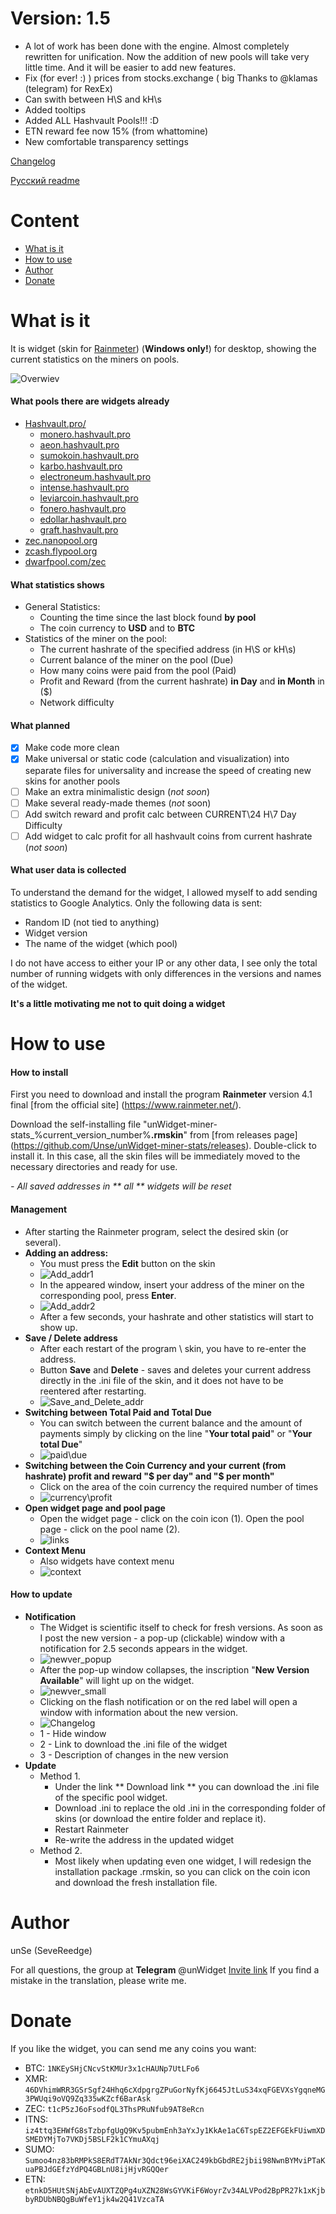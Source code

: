 # Version: 1.5
- A lot of work has been done with the engine. Almost completely rewritten for unification. Now the addition of new pools will take very little time. And it will be easier to add new features.
- Fix (for ever! :) ) prices from stocks.exchange ( big Thanks to @klamas (telegram) for RexEx)
- Can swith between H\S and kH\s
- Added tooltips
- Added ALL Hashvault Pools!!! :D
- ETN reward fee now 15% (from whattomine)
- New comfortable transparency settings

[Changelog](https://github.com/Unse/unWidget-miner-stats/blob/master/Changelog.md)

[Русский readme](https://github.com/Unse/unWidget-miner-stats/blob/master/README_RUS.md)
# Content
- [What is it](#what-is-it)
- [How to use](#how-to-use)
- [Author](#author)
- [Donate](#donate)
# What is it
It is widget (skin for [Rainmeter](https://www.rainmeter.net/)) (**Windows only!**) for desktop, showing the current statistics on the miners on pools.

![Overwiev](https://raw.githubusercontent.com/Unse/unWidget-miner-stats/master/ScreenShots/Overwiev.png)

#### What pools there are widgets already

* [Hashvault.pro/](https://www.hashvault.pro/)
  - [monero.hashvault.pro](https://monero.hashvault.pro)
  - [aeon.hashvault.pro](https://aeon.hashvault.pro)
  - [sumokoin.hashvault.pro](https://sumokoin.hashvault.pro)
  - [karbo.hashvault.pro](https://karbo.hashvault.pro)
  - [electroneum.hashvault.pro](https://electroneum.hashvault.pro)
  - [intense.hashvault.pro](https://intense.hashvault.pro)
  - [leviarcoin.hashvault.pro](https://leviarcoin.hashvault.pro)
  - [fonero.hashvault.pro](https://fonero.hashvault.pro)
  - [edollar.hashvault.pro](https://edollar.hashvault.pro)
  - [graft.hashvault.pro](https://graft.hashvault.pro)
* [zec.nanopool.org](https://zec.nanopool.org/)
* [zcash.flypool.org](https://zcash.flypool.org/)
* [dwarfpool.com/zec](http://dwarfpool.com/zec/)

#### What statistics shows

- General Statistics:
   - Counting the time since the last block found **by pool**
   - The coin currency to **USD** and to **BTC**
- Statistics of the miner on the pool:
   - The current hashrate of the specified address (in H\S or kH\s)
   - Current balance of the miner on the pool (Due)
   - How many coins were paid from the pool (Paid)
   - Profit and Reward (from the current hashrate) **in Day** and **in Month** in ($)
   - Network difficulty

#### What planned

- [x] Make code more clean
- [x] Make universal or static code (calculation and visualization) into separate files for universality and increase the speed of creating new skins for another pools
- [ ] Make an extra minimalistic design (_not soon_)
- [ ] Make several ready-made themes (_not_ soon)
- [ ] Add switch reward and profit calc between CURRENT\24 H\7 Day   Difficulty
- [ ] Add widget to calc profit for all hashvault coins from current hashrate (_not soon_)
 
#### What user data is collected

To understand the demand for the widget, I allowed myself to add sending statistics to Google Analytics.
Only the following data is sent:
- Random ID (not tied to anything)
- Widget version
- The name of the widget (which pool)

I do not have access to either your IP or any other data, I see only the total number of running widgets with only differences in the versions and names of the widget.

**It's a little motivating me not to quit doing a widget**

# How to use

#### How to install
First you need to download and install the program **Rainmeter** version 4.1 final [from the official site] (https://www.rainmeter.net/).

Download the self-installing file "unWidget-miner-stats_%current_version_number%**.rmskin**" from [from releases page] (https://github.com/Unse/unWidget-miner-stats/releases). Double-click to install it. In this case, all the skin files will be immediately moved to the necessary directories and ready for use.

_\- All saved addresses in ** all ** widgets will be reset_

#### Management
- After starting the Rainmeter program, select the desired skin (or several).
- **Adding an address:**
  - You must press the **Edit** button on the skin
  - ![Add_addr1](https://raw.githubusercontent.com/Unse/unWidget-miner-stats/master/ScreenShots/add_addr1.png)
  - In the appeared window, insert your address of the miner on the corresponding pool, press **Enter**.
  - ![Add_addr2](https://raw.githubusercontent.com/Unse/unWidget-miner-stats/master/ScreenShots/add_addr2.png)
  - After a few seconds, your hashrate and other statistics will start to show up.
- **Save / Delete address**
  - After each restart of the program \ skin, you have to re-enter the address.
  - Button **Save** and **Delete** - saves and deletes your current address directly in the .ini file of the skin, and it does not have to be reentered after restarting.
  - ![Save_and_Delete_addr](https://raw.githubusercontent.com/Unse/unWidget-miner-stats/master/ScreenShots/save_del_addr.png)
- **Switching between Total Paid and Total Due**
  - You can switch between the current balance and the amount of payments simply by clicking on the line "**Your total paid**" or "**Your total Due**"
  - ![paid\due](https://raw.githubusercontent.com/Unse/unWidget-miner-stats/master/ScreenShots/paid_due.png)
- **Switching between the Coin Currency and your current (from hashrate) profit and reward "$ per day" and "$ per month"**
  - Click on the area of the coin currency the required number of times
  - ![currency\profit](https://raw.githubusercontent.com/Unse/unWidget-miner-stats/master/ScreenShots/currency_profit.png)
- **Open widget page and pool page**
  - Open the widget page - click on the coin icon (1). Open the pool page - click on the pool name (2).
  - ![links](https://raw.githubusercontent.com/Unse/unWidget-miner-stats/master/ScreenShots/links.png)
- **Context Menu**
  - Also widgets have context menu
  - ![context](https://raw.githubusercontent.com/Unse/unWidget-miner-stats/master/ScreenShots/context_menu.png)

#### How to update
- **Notification**
  - The Widget is scientific itself to check for fresh versions. As soon as I post the new version - a pop-up (clickable) window with a notification for 2.5 seconds appears in the widget.
  - ![newver_popup](https://raw.githubusercontent.com/Unse/unWidget-miner-stats/master/ScreenShots/newver_popup.png)
  - After the pop-up window collapses, the inscription "**New Version Available**" will light up on the widget.
  - ![newver_small](https://raw.githubusercontent.com/Unse/unWidget-miner-stats/master/ScreenShots/newver_small.png)
  - Clicking on the flash notification or on the red label will open a window with information about the new version.
  - ![Changelog](https://raw.githubusercontent.com/Unse/unWidget-miner-stats/master/ScreenShots/changelog.png)
  - 1 - Hide window
  - 2 - Link to download the .ini file of the widget
  - 3 - Description of changes in the new version
- **Update**
  - Method 1.
    - Under the link ** Download link ** you can download the .ini file of the specific pool widget.
    - Download .ini to replace the old .ini in the corresponding folder of skins (or download the entire folder and replace it).
    - Restart Rainmeter
    - Re-write the address in the updated widget
  - Method 2.
    - Most likely when updating even one widget, I will redesign the installation package .rmskin, so you can click on the coin icon and download the fresh installation file.
# Author
unSe (SeveReedge)

For all questions, the group at **Telegram** @unWidget [Invite link](https://t.me/unWidget)
If you find a mistake in the translation, please write me.

# Donate
If you like the widget, you can send me any coins you want:
- BTC: `1NKEySHjCNcvStKMUr3x1cHAUNp7UtLFo6`
- XMR: `46DVhimWRR3GSrSgf24Hhq6cXdpgrgZPuGorNyfKj6645JtLuS34xqFGEVXsYgqneMG3PWUqi9oVQ9Zq335wKZcf6BarAsk`
- ZEC: `t1cP5zJ6oFsodfQL3ThsPRuNfub9AT8eRcn`
- ITNS: `iz4ttq3EHWfG8sTzbpfgUgQ9Kv5pubmEnh3aYxJy1KkAe1aC6TspEZ2EFGEkFUiwmXDSMEDYMjTo7VKDj5BSLF2k1CYmuAXqj`
- SUMO: `Sumoo4nz83bRMPkS8ERdT7AkNr3Qdct96eiXAC249kbGbdRE2jbii98NwnBYMviPTaKuaPBJdGEfzYdPQ4GBLnU8ijHjvRGQQer`
- ETN: `etnkD5HUtSNjAbEvAUXTZQPg4uXZN28WsGYVKiF6WoyrZv34ALVPod2BpPR27k1xKjbbyRDUbNBQgBuWfeY1jk4w2Q41VzcaTA`
